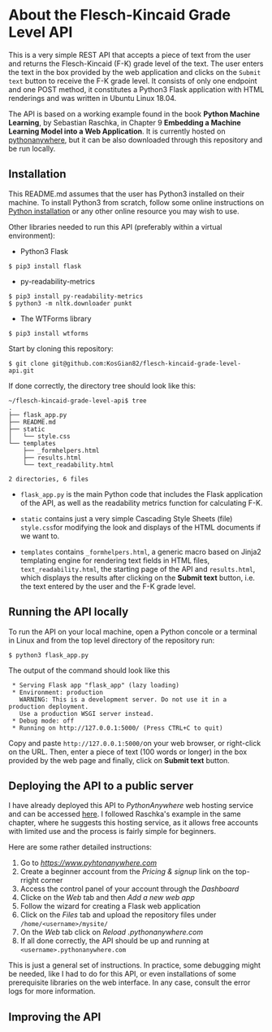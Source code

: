 # About the Flesch-Kincaid Grade Level API

This is a very simple REST API that accepts a piece of text from the user and returns 
the Flesch-Kincaid (F-K) grade level of the text. The user enters the text in the box 
provided by the web application and clicks on the `Submit text` button to receive the 
F-K grade level. It consists of only one endpoint and one POST method, it constitutes 
a Python3 Flask application with HTML renderings and was written in Ubuntu Linux 18.04.

The API is based on a working example found in the book **Python Machine Learning**, 
by Sebastian Raschka, in Chapter 9 **Embedding a Machine Learning Model into a Web Application**. 
It is currently hosted on [pythonanywhere](http://kosgian82.pythonanywhere.com), 
but it can be also downloaded through this repository and be run locally.


## Installation

This README.md assumes that the user has Python3 installed on their machine. To install 
Python3 from scratch, follow some online instructions 
on [Python installation](https://realpython.com/installing-python/) or any other online resource you may wish to use.

Other libraries needed to run this API (preferably within a virtual environment):

* Python3 Flask

```
$ pip3 install flask
```
* py-readability-metrics

```
$ pip3 install py-readability-metrics
$ python3 -m nltk.downloader punkt
```
* The WTForms library

```
$ pip3 install wtforms
```

Start by cloning this repository:

```
$ git clone git@github.com:KosGian82/flesch-kincaid-grade-level-api.git
```

If done correctly, the directory tree should look like this:

```
~/flesch-kincaid-grade-level-api$ tree
.
├── flask_app.py
├── README.md
├── static
│   └── style.css
└── templates
    ├── _formhelpers.html
    ├── results.html
    └── text_readability.html

2 directories, 6 files
```
* `flask_app.py` is the main Python code that includes the Flask application of the API, 
as well as the readability metrics function for calculating F-K. 

* `static` contains just a very simple Cascading Style Sheets (file) `style.css`for modifying 
the look and displays of the HTML documents if we want to. 

* `templates` contains `_formhelpers.html`, a generic macro based on Jinja2 templating engine 
for rendering text fields in HTML files, `text_readability.html`, the starting page of the 
API and `results.html`, which displays the results after clicking on the **Submit text** button, 
i.e. the text entered by the user and the F-K grade level.


## Running the API locally

To run the API on your local machine, open a Python concole or a terminal in Linux and from 
the top level directory of the repository run:

```
$ python3 flask_app.py
```

The output of the command should look like this

```
 * Serving Flask app "flask_app" (lazy loading)
 * Environment: production
   WARNING: This is a development server. Do not use it in a production deployment.
   Use a production WSGI server instead.
 * Debug mode: off
 * Running on http://127.0.0.1:5000/ (Press CTRL+C to quit)
```

Copy and paste `http://127.0.0.1:5000/`on your web browser, or right-click on the URL. 
Then, enter a piece of text (100 words or longer) in the box provided by the web page and 
finally, click on **Submit text** button.

## Deploying the API to a public server

I have already deployed this API to *PythonAnywhere* web hosting service and can be 
accessed [here](http://kosgian82.pythonanywhere.com). I followed Raschka's example 
in the same chapter, where he suggests this hosting service, as it allows free accounts 
with limited use and the process is fairly simple for beginners.

Here are some rather detailed instructions:

1. Go to *https://www.pyhtonanywhere.com*
2. Create a beginner account from the *Pricing & signup* link on the top-rright corner
3. Access the control panel of your account through the *Dashboard* 
4. Clicke on the  *Web* tab and then *Add a new web app*
5. Follow the wizard for creating a Flask web application
6. Click on the *Files* tab and upload the repository files under `/home/<username>/mysite/`
7. On the *Web* tab click on *Reload <username>.pythonanywhere.com*
8. If all done correctly, the API should be up and running at `<username>.pythonanywhere.com`

This is just a general set of instructions. In practice, some debugging might be needed, like 
I had to do for this API, or even installations of some prerequisite libraries on the web interface. 
In any case, consult the error logs for more information.

## Improving the API
